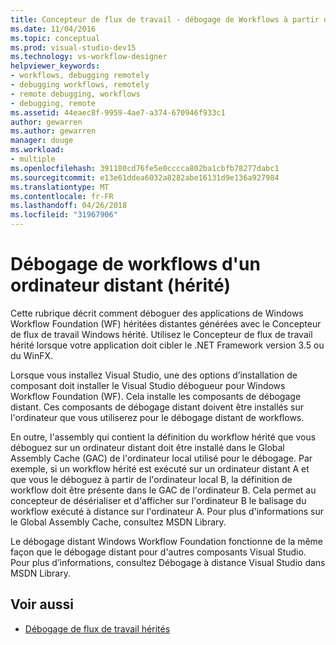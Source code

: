 ```yaml
---
title: Concepteur de flux de travail - débogage de Workflows à partir d’un ordinateur distant (hérité)
ms.date: 11/04/2016
ms.topic: conceptual
ms.prod: visual-studio-dev15
ms.technology: vs-workflow-designer
helpviewer_keywords:
- workflows, debugging remotely
- debugging workflows, remotely
- remote debugging, workflows
- debugging, remote
ms.assetid: 44eaec8f-9959-4ae7-a374-670946f933c1
author: gewarren
ms.author: gewarren
manager: douge
ms.workload:
- multiple
ms.openlocfilehash: 391180cd76fe5e0cccca802ba1cbfb78277dabc1
ms.sourcegitcommit: e13e61ddea6032a8282abe16131d9e136a927984
ms.translationtype: MT
ms.contentlocale: fr-FR
ms.lasthandoff: 04/26/2018
ms.locfileid: "31967906"
---
```

# <a name="debugging-workflows-from-a-remote-computer-legacy"></a>Débogage de workflows d'un ordinateur distant (hérité)

Cette rubrique décrit comment déboguer des applications de Windows Workflow Foundation (WF) héritées distantes générées avec le Concepteur de flux de travail Windows hérité. Utilisez le Concepteur de flux de travail hérité lorsque votre application doit cibler le .NET Framework version 3.5 ou du WinFX.

 Lorsque vous installez Visual Studio, une des options d’installation de composant doit installer le Visual Studio débogueur pour Windows Workflow Foundation (WF). Cela installe les composants de débogage distant. Ces composants de débogage distant doivent être installés sur l'ordinateur que vous utiliserez pour le débogage distant de workflows.

 En outre, l'assembly qui contient la définition du workflow hérité que vous déboguez sur un ordinateur distant doit être installé dans le Global Assembly Cache (GAC) de l'ordinateur local utilisé pour le débogage. Par exemple, si un workflow hérité est exécuté sur un ordinateur distant A et que vous le déboguez à partir de l'ordinateur local B, la définition de workflow doit être présente dans le GAC de l'ordinateur B. Cela permet au concepteur de désérialiser et d'afficher sur l'ordinateur B le balisage du workflow exécuté à distance sur l'ordinateur A. Pour plus d'informations sur le Global Assembly Cache, consultez MSDN Library.

 Le débogage distant Windows Workflow Foundation fonctionne de la même façon que le débogage distant pour d'autres composants Visual Studio. Pour plus d’informations, consultez Débogage à distance Visual Studio dans MSDN Library.

## <a name="see-also"></a>Voir aussi

- [Débogage de flux de travail hérités](../workflow-designer/debugging-legacy-workflows.md)
